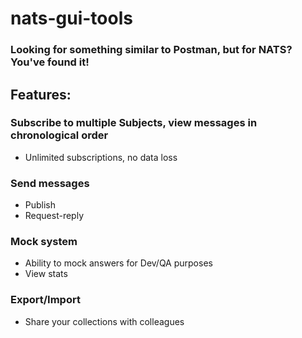 # nats-gui-tools
### Looking for something similar to Postman, but for NATS? You've found it!

## Features:

### Subscribe to multiple Subjects, view messages in chronological order

- Unlimited subscriptions, no data loss

### Send messages

- Publish
- Request-reply

### Mock system

- Ability to mock answers for Dev/QA purposes
- View stats

### Export/Import

- Share your collections with colleagues